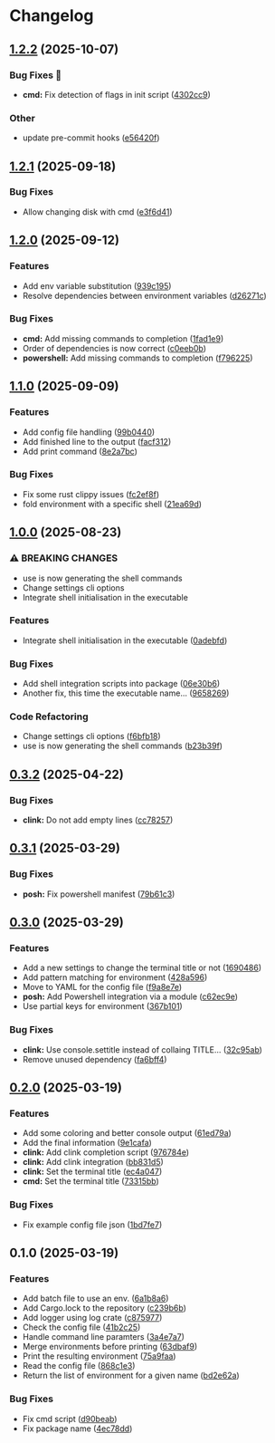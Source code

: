 # Changelog

## [1.2.2](https://github.com/narnaud/use/compare/v1.2.1...v1.2.2) (2025-10-07)


### Bug Fixes 🐞

* **cmd:** Fix detection of flags in init script ([4302cc9](https://github.com/narnaud/use/commit/4302cc9c8569637056edd302ed17b7ff81f617b7))


### Other

* update pre-commit hooks ([e56420f](https://github.com/narnaud/use/commit/e56420f52404b3d0f01d3e70de2df4d8f8036e5b))

## [1.2.1](https://github.com/narnaud/use/compare/v1.2.0...v1.2.1) (2025-09-18)


### Bug Fixes

* Allow changing disk with cmd ([e3f6d41](https://github.com/narnaud/use/commit/e3f6d413e0d6dd3f0c86ecfc9d09e1c4481a56e9))

## [1.2.0](https://github.com/narnaud/use/compare/v1.1.0...v1.2.0) (2025-09-12)


### Features

* Add env variable substitution ([939c195](https://github.com/narnaud/use/commit/939c195de2a44c4daad2dd05bbd7c58bc4dbafe9))
* Resolve dependencies between environment variables ([d26271c](https://github.com/narnaud/use/commit/d26271c1f657b6fe265d2396401be5969c859902))


### Bug Fixes

* **cmd:** Add missing commands to completion ([1fad1e9](https://github.com/narnaud/use/commit/1fad1e9251e21b75b042e0daf53bcda80d6a529f))
* Order of dependencies is now correct ([c0eeb0b](https://github.com/narnaud/use/commit/c0eeb0b82f22852c2010f62325f5775bfa2da235))
* **powershell:** Add missing commands to completion ([f796225](https://github.com/narnaud/use/commit/f79622596a73911ca226111f7e1feed14548f676))

## [1.1.0](https://github.com/narnaud/use/compare/v1.0.0...v1.1.0) (2025-09-09)


### Features

* Add config file handling ([99b0440](https://github.com/narnaud/use/commit/99b044071352ffdfdf0ac1f20dbde2bdb5d3d08f))
* Add finished line to the output ([facf312](https://github.com/narnaud/use/commit/facf312e8c88e025442582a34941b42f3e14f3fa))
* Add print command ([8e2a7bc](https://github.com/narnaud/use/commit/8e2a7bceb9cd5a02e74271256743c3a9d48ca735))


### Bug Fixes

* Fix some rust clippy issues ([fc2ef8f](https://github.com/narnaud/use/commit/fc2ef8fe663e1edde30bdef0134678abc630c3c1))
* fold environment with a specific shell ([21ea69d](https://github.com/narnaud/use/commit/21ea69d62ed9584f838403094d628e90f4dcdb06))

## [1.0.0](https://github.com/narnaud/use/compare/v0.3.2...v1.0.0) (2025-08-23)


### ⚠ BREAKING CHANGES

* use is now generating the shell commands
* Change settings cli options
* Integrate shell initialisation in the executable

### Features

* Integrate shell initialisation in the executable ([0adebfd](https://github.com/narnaud/use/commit/0adebfd664e6ad064c44019422876e5c89c3a9e0))


### Bug Fixes

* Add shell integration scripts into package ([06e30b6](https://github.com/narnaud/use/commit/06e30b605fbd8b7d26266d659e3dfbeae006d6f9))
* Another fix, this time the executable name... ([9658269](https://github.com/narnaud/use/commit/965826974ba62499939104a1e03af24b9326f68c))


### Code Refactoring

* Change settings cli options ([f6bfb18](https://github.com/narnaud/use/commit/f6bfb1863bffdb880f8a572ff68162733a52a7e4))
* use is now generating the shell commands ([b23b39f](https://github.com/narnaud/use/commit/b23b39f0b5b5779487a85a68b44d1ca3c6acf18d))

## [0.3.2](https://github.com/narnaud/use/compare/v0.3.1...v0.3.2) (2025-04-22)


### Bug Fixes

* **clink:** Do not add empty lines ([cc78257](https://github.com/narnaud/use/commit/cc782578b85302b041d906d968503ee6a92003c0))

## [0.3.1](https://github.com/narnaud/use/compare/v0.3.0...v0.3.1) (2025-03-29)


### Bug Fixes

* **posh:** Fix powershell manifest ([79b61c3](https://github.com/narnaud/use/commit/79b61c35d58eea70720b94b44f910ad17c68fd01))

## [0.3.0](https://github.com/narnaud/use/compare/v0.2.0...v0.3.0) (2025-03-29)


### Features

* Add a new settings to change the terminal title or not ([1690486](https://github.com/narnaud/use/commit/1690486b20d0f702ea0be79f7e416ee0c36311a8))
* Add pattern matching for environment ([428a596](https://github.com/narnaud/use/commit/428a596db003d7c83ff001a26302ce1782a8bec2))
* Move to YAML for the config file ([f9a8e7e](https://github.com/narnaud/use/commit/f9a8e7ec30c930d579bd15dc65abca61717cf546))
* **posh:** Add Powershell integration via a module ([c62ec9e](https://github.com/narnaud/use/commit/c62ec9ee27e430c86147eecc7f98b6711a444079))
* Use partial keys for environment ([367b101](https://github.com/narnaud/use/commit/367b101e90ddcc0691455d3421e411ad936d987d))


### Bug Fixes

* **clink:** Use console.settitle instead of collaing TITLE... ([32c95ab](https://github.com/narnaud/use/commit/32c95ab094f51b36a7a05ab0131fbcd3bfba2a19))
* Remove unused dependency ([fa6bff4](https://github.com/narnaud/use/commit/fa6bff427d523e0bc5672a91efcadd6bcbca5c12))

## [0.2.0](https://github.com/narnaud/use/compare/v0.1.0...v0.2.0) (2025-03-19)


### Features

* Add some coloring and better console output ([61ed79a](https://github.com/narnaud/use/commit/61ed79af97da383184a2a4112b8aea4788671cdc))
* Add the final information ([9e1cafa](https://github.com/narnaud/use/commit/9e1cafa091bb912c8c8375ed05bde6abd1ee7a1d))
* **clink:** Add clink completion script ([976784e](https://github.com/narnaud/use/commit/976784e93e073a19f6945b2116a3fea1866c61d7))
* **clink:** Add clink integration ([bb831d5](https://github.com/narnaud/use/commit/bb831d57112117379e6d40270e3f2d412ad1ab55))
* **clink:** Set the terminal title ([ec4a047](https://github.com/narnaud/use/commit/ec4a047dde79f17359fcdbcda9ebb44881466b45))
* **cmd:** Set the terminal title ([73315bb](https://github.com/narnaud/use/commit/73315bbca1faeb4e8f8e147b5f03893d1c65be19))


### Bug Fixes

* Fix example config file json ([1bd7fe7](https://github.com/narnaud/use/commit/1bd7fe7b4df12803940c9277a05e8f28f17a9663))

## 0.1.0 (2025-03-19)


### Features

* Add batch file to use an env. ([6a1b8a6](https://github.com/narnaud/use/commit/6a1b8a6ac5eaf12bd8016eb301c244ccd9d7d34a))
* Add Cargo.lock to the repository ([c239b6b](https://github.com/narnaud/use/commit/c239b6bab1d137415ccf31c42a997fd829bfc458))
* Add logger using log crate ([c875977](https://github.com/narnaud/use/commit/c875977265438016bcc8f488687d396880645889))
* Check the config file ([41b2c25](https://github.com/narnaud/use/commit/41b2c250b434d070958ae819f32de1a44c471053))
* Handle command line paramters ([3a4e7a7](https://github.com/narnaud/use/commit/3a4e7a70652ceda37f6d8875d6c34d72a823a025))
* Merge environments before printing ([63dbaf9](https://github.com/narnaud/use/commit/63dbaf963ed8a12a3b3bc6f31700ae3c3c6bfd34))
* Print the resulting environment ([75a9faa](https://github.com/narnaud/use/commit/75a9faa30578a84624ea7dc6053f5dbf2119f4bf))
* Read the config file ([868c1e3](https://github.com/narnaud/use/commit/868c1e355fbf68087bcd3f9de297a5d0e4e2e5d4))
* Return the list of environment for a given name ([bd2e62a](https://github.com/narnaud/use/commit/bd2e62aa42e1ca166f347dd8b018d85dc4e099d9))


### Bug Fixes

* Fix cmd script ([d90beab](https://github.com/narnaud/use/commit/d90beab956c958e2b8b3503a3a27316edec4b476))
* Fix package name ([4ec78dd](https://github.com/narnaud/use/commit/4ec78ddda7347b28e38e2165ce4a7a063a9b878e))
